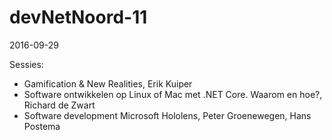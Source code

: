 # devNetNoord-11
2016-09-29

Sessies:
- Gamification & New Realities, Erik Kuiper
- Software ontwikkelen op Linux of Mac met .NET Core. Waarom en hoe?, Richard de Zwart
- Software development Microsoft Hololens, Peter Groenewegen, Hans Postema
